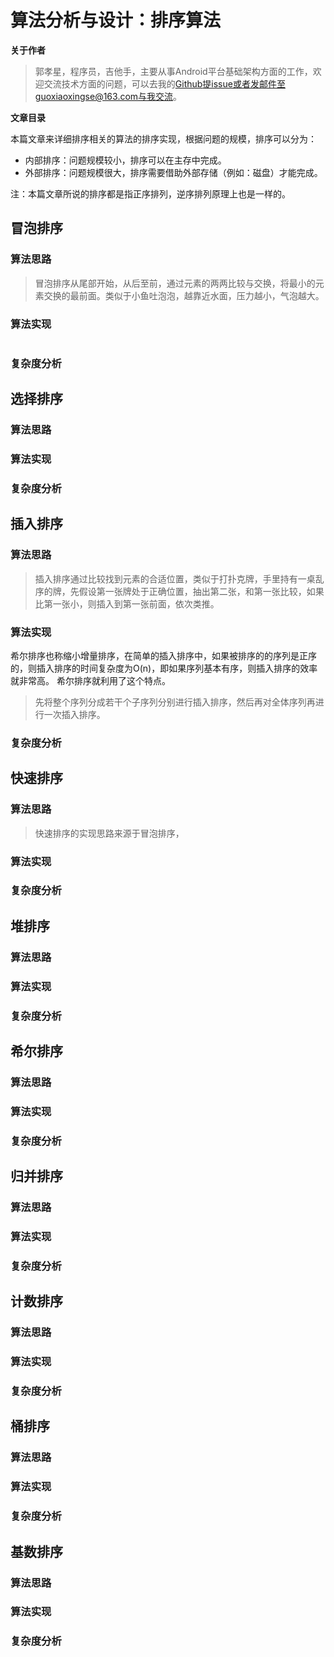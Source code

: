 # 算法分析与设计：排序算法

**关于作者**

>郭孝星，程序员，吉他手，主要从事Android平台基础架构方面的工作，欢迎交流技术方面的问题，可以去我的[Github](https://github.com/guoxiaoxing)提issue或者发邮件至guoxiaoxingse@163.com与我交流。

**文章目录**


本篇文章来详细排序相关的算法的排序实现，根据问题的规模，排序可以分为：

- 内部排序：问题规模较小，排序可以在主存中完成。
- 外部排序：问题规模很大，排序需要借助外部存储（例如：磁盘）才能完成。

注：本篇文章所说的排序都是指正序排列，逆序排列原理上也是一样的。

## 冒泡排序

### 算法思路

>冒泡排序从尾部开始，从后至前，通过元素的两两比较与交换，将最小的元素交换的最前面。类似于小鱼吐泡泡，越靠近水面，压力越小，气泡越大。

### 算法实现

```java

```

### 复杂度分析

## 选择排序

### 算法思路
### 算法实现
### 复杂度分析

## 插入排序

### 算法思路

>插入排序通过比较找到元素的合适位置，类似于打扑克牌，手里持有一桌乱序的牌，先假设第一张牌处于正确位置，抽出第二张，和第一张比较，如果比第一张小，则插入到第一张前面，依次类推。

### 算法实现

希尔排序也称缩小增量排序，在简单的插入排序中，如果被排序的的序列是正序的，则插入排序的时间复杂度为O(n)，即如果序列基本有序，则插入排序的效率就非常高。
希尔排序就利用了这个特点。

>先将整个序列分成若干个子序列分别进行插入排序，然后再对全体序列再进行一次插入排序。



### 复杂度分析

## 快速排序

### 算法思路

>快速排序的实现思路来源于冒泡排序，

### 算法实现
### 复杂度分析

## 堆排序

### 算法思路
### 算法实现
### 复杂度分析

## 希尔排序

### 算法思路
### 算法实现
### 复杂度分析

## 归并排序

### 算法思路
### 算法实现
### 复杂度分析

## 计数排序

### 算法思路
### 算法实现
### 复杂度分析

## 桶排序

### 算法思路
### 算法实现
### 复杂度分析

## 基数排序

### 算法思路
### 算法实现
### 复杂度分析
